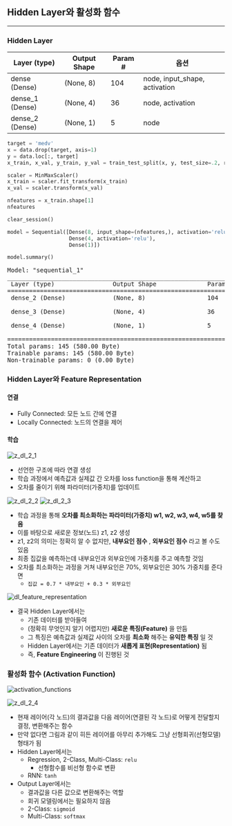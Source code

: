 ## Hidden Layer와 활성화 함수

---

### Hidden Layer

| Layer (type) | Output Shape | Param # | 옵션 |
| ---- | ---- | ---- | ---- |
| dense (Dense) | (None, 8) | 104 | node, input_shape, activation |
| dense_1 (Dense) | (None, 4) | 36 | node, activation |
| dense_2 (Dense) | (None, 1) | 5 | node |

```python
target = 'medv'
x = data.drop(target, axis=1)
y = data.loc[:, target]
x_train, x_val, y_train, y_val = train_test_split(x, y, test_size=.2, random_state=20)

scaler = MinMaxScaler()
x_train = scaler.fit_transform(x_train)
x_val = scaler.transform(x_val)

nfeatures = x_train.shape[1]
nfeatures

clear_session()

model = Sequential([Dense(8, input_shape=(nfeatures,), activation='relu'),
                    Dense(4, activation='relu'),
                    Dense(1)])

model.summary()
```

<pre>
Model: "sequential_1"
_________________________________________________________________
 Layer (type)                Output Shape              Param #   
=================================================================
 dense_2 (Dense)             (None, 8)                 104       
                                                                 
 dense_3 (Dense)             (None, 4)                 36        
                                                                 
 dense_4 (Dense)             (None, 1)                 5         
                                                                 
=================================================================
Total params: 145 (580.00 Byte)
Trainable params: 145 (580.00 Byte)
Non-trainable params: 0 (0.00 Byte)
</pre>

### Hidden Layer와 Feature Representation

#### 연결

- Fully Connected: 모든 노드 간에 연결
- Locally Connected: 노드의 연결을 제어

#### 학습

![z_dl_2_1](https://github.com/zacinthepark/TIL/assets/86648892/236bca7e-16f6-4694-b7a7-c564886e5e6d)

- 선언한 구조에 따라 연결 생성
- 학습 과정에서 예측값과 실제값 간 오차를 loss function을 통해 계산하고
- 오차를 줄이기 위해 파라미터(가중치)를 업데이트

![z_dl_2_2](https://github.com/zacinthepark/TIL/assets/86648892/06a62bf0-4ef4-4337-b4cb-bacf092ba516)
![z_dl_2_3](https://github.com/zacinthepark/TIL/assets/86648892/0653384d-5c03-4b35-b7d8-4492f87859e9)

- 학습 과정을 통해 **오차를 최소화하는 파라미터(가중치) w1, w2, w3, w4, w5를 찾음**
- 이를 바탕으로 새로운 정보(노드) z1, z2 생성
- z1, z2의 의미는 정확히 알 수 없지만, **내부요인 점수** , **외부요인 점수** 라고 볼 수도 있음
- 최종 집값을 예측하는데 내부요인과 외부요인에 가중치를 주고 예측할 것임
- 오차를 최소화하는 과정을 거쳐 내부요인은 70%, 외부요인은 30% 가중치를 준다면
    - `집값 = 0.7 * 내부요인 + 0.3 * 외부요인`

![dl_feature_representation](https://github.com/zacinthepark/TIL/assets/86648892/240eb822-362f-4edf-98e4-c26be6326ecb)

- 결국 Hidden Layer에서는
    - 기존 데이터를 받아들여
    - (정확히 무엇인지 알기 어렵지만) **새로운 특징(Feature)** 을 만듬
    - 그 특징은 예측값과 실제값 사이의 오차를 **최소화** 해주는 **유익한 특징** 일 것
    - Hidden Layer에서는 기존 데이터가 **새롭게 표현(Representation)** 됨
    - 즉, **Feature Engineering** 이 진행된 것

### 활성화 함수 (Activation Function)

![activation_functions](https://github.com/zacinthepark/TIL/assets/86648892/30342fe9-76d8-4965-8ee7-20877bb34dd7)

![z_dl_2_4](https://github.com/zacinthepark/TIL/assets/86648892/488ebdc1-b4c2-4063-8e0a-5a861957f176)

- 현재 레이어(각 노드)의 결과값을 다음 레이어(연결된 각 노드)로 어떻게 전달할지 결정, 변환해주는 함수
- 만약 없다면 그림과 같이 히든 레이어를 아무리 추가해도 그냥 선형회귀(선형모델) 형태가 됨
- Hidden Layer에서는
    - Regression, 2-Class, Multi-Class: `relu`
        - 선형함수를 비선형 함수로 변환
    - RNN: `tanh`
- Output Layer에서는
    - 결과값을 다른 값으로 변환해주는 역할
    - 회귀 모델링에서는 필요하지 않음
    - 2-Class: `sigmoid`
    - Multi-Class: `softmax`
